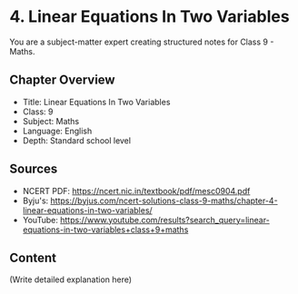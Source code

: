 # 4. Linear Equations In Two Variables

You are a subject-matter expert creating structured notes for Class 9 - Maths.

## Chapter Overview
- Title: Linear Equations In Two Variables
- Class: 9
- Subject: Maths
- Language: English
- Depth: Standard school level

## Sources
- NCERT PDF: https://ncert.nic.in/textbook/pdf/mesc0904.pdf
- Byju's: https://byjus.com/ncert-solutions-class-9-maths/chapter-4-linear-equations-in-two-variables/
- YouTube: https://www.youtube.com/results?search_query=linear-equations-in-two-variables+class+9+maths

## Content
(Write detailed explanation here)
